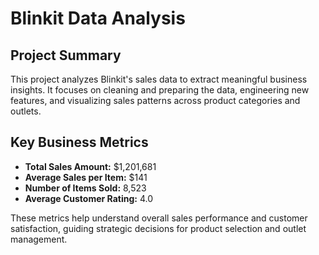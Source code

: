 # Blinkit Data Analysis

## Project Summary  
This project analyzes Blinkit's sales data to extract meaningful business insights. It focuses on cleaning and preparing the data, engineering new features, and visualizing sales patterns across product categories and outlets.

## Key Business Metrics  
- **Total Sales Amount:** $1,201,681  
- **Average Sales per Item:** $141  
- **Number of Items Sold:** 8,523  
- **Average Customer Rating:** 4.0  

These metrics help understand overall sales performance and customer satisfaction, guiding strategic decisions for product selection and outlet management.
